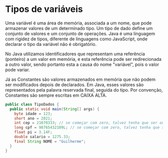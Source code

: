 # Tipos de variáveis

Uma variável é uma área de memória, associada a um nome, que pode armazenar valores de um determinado tipo. Um tipo de dado define um conjunto de valores e um conjunto de operações. Java é uma linguagem com rigidez de tipos, diferente de linguagens como JavaScript, onde declarar o tipo da variável não é obrigatório.

No Java utilizamos identificadores que representam uma referência (ponteiro) a um valor em memória, e esta referência pode ser redirecionada a outro valor, sendo portanto esta a causa do nome "variável", pois o valor pode variar.

Já as Constantes são valores armazenados em memória que não podem ser modificados depois de declarados. Em Java, esses valores são representados pela palavra reservada final, seguida do tipo. Por convenção, Constantes são sempre escritas em CAIXA ALTA.

```java
public class TipoDados {
  public static void main(String[] args) {
    byte idade = 123;
    short ano = 2021;
    int cep = 21070333; // se começar com zero, talvez tenha que ser outro tipo
    long cpf = 98765432109L; // se começar com zero, talvez tenha que ser outro tipo
    float pi = 3.14F;
    double salario = 1275.33;
    final String NOME = "Guilherme";
  }
}
```
